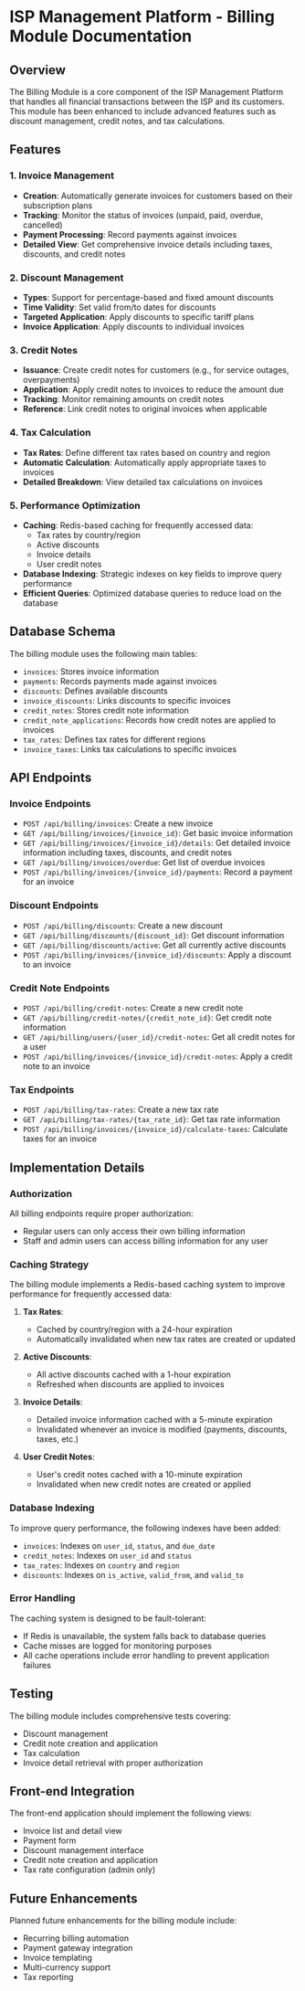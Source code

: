 # ISP Management Platform - Billing Module Documentation

## Overview

The Billing Module is a core component of the ISP Management Platform that handles all financial transactions between the ISP and its customers. This module has been enhanced to include advanced features such as discount management, credit notes, and tax calculations.

## Features

### 1. Invoice Management

- **Creation**: Automatically generate invoices for customers based on their subscription plans
- **Tracking**: Monitor the status of invoices (unpaid, paid, overdue, cancelled)
- **Payment Processing**: Record payments against invoices
- **Detailed View**: Get comprehensive invoice details including taxes, discounts, and credit notes

### 2. Discount Management

- **Types**: Support for percentage-based and fixed amount discounts
- **Time Validity**: Set valid from/to dates for discounts
- **Targeted Application**: Apply discounts to specific tariff plans
- **Invoice Application**: Apply discounts to individual invoices

### 3. Credit Notes

- **Issuance**: Create credit notes for customers (e.g., for service outages, overpayments)
- **Application**: Apply credit notes to invoices to reduce the amount due
- **Tracking**: Monitor remaining amounts on credit notes
- **Reference**: Link credit notes to original invoices when applicable

### 4. Tax Calculation

- **Tax Rates**: Define different tax rates based on country and region
- **Automatic Calculation**: Automatically apply appropriate taxes to invoices
- **Detailed Breakdown**: View detailed tax calculations on invoices

### 5. Performance Optimization

- **Caching**: Redis-based caching for frequently accessed data:
  - Tax rates by country/region
  - Active discounts
  - Invoice details
  - User credit notes
- **Database Indexing**: Strategic indexes on key fields to improve query performance
- **Efficient Queries**: Optimized database queries to reduce load on the database

## Database Schema

The billing module uses the following main tables:

- `invoices`: Stores invoice information
- `payments`: Records payments made against invoices
- `discounts`: Defines available discounts
- `invoice_discounts`: Links discounts to specific invoices
- `credit_notes`: Stores credit note information
- `credit_note_applications`: Records how credit notes are applied to invoices
- `tax_rates`: Defines tax rates for different regions
- `invoice_taxes`: Links tax calculations to specific invoices

## API Endpoints

### Invoice Endpoints

- `POST /api/billing/invoices`: Create a new invoice
- `GET /api/billing/invoices/{invoice_id}`: Get basic invoice information
- `GET /api/billing/invoices/{invoice_id}/details`: Get detailed invoice information including taxes, discounts, and credit notes
- `GET /api/billing/invoices/overdue`: Get list of overdue invoices
- `POST /api/billing/invoices/{invoice_id}/payments`: Record a payment for an invoice

### Discount Endpoints

- `POST /api/billing/discounts`: Create a new discount
- `GET /api/billing/discounts/{discount_id}`: Get discount information
- `GET /api/billing/discounts/active`: Get all currently active discounts
- `POST /api/billing/invoices/{invoice_id}/discounts`: Apply a discount to an invoice

### Credit Note Endpoints

- `POST /api/billing/credit-notes`: Create a new credit note
- `GET /api/billing/credit-notes/{credit_note_id}`: Get credit note information
- `GET /api/billing/users/{user_id}/credit-notes`: Get all credit notes for a user
- `POST /api/billing/invoices/{invoice_id}/credit-notes`: Apply a credit note to an invoice

### Tax Endpoints

- `POST /api/billing/tax-rates`: Create a new tax rate
- `GET /api/billing/tax-rates/{tax_rate_id}`: Get tax rate information
- `POST /api/billing/invoices/{invoice_id}/calculate-taxes`: Calculate taxes for an invoice

## Implementation Details

### Authorization

All billing endpoints require proper authorization:
- Regular users can only access their own billing information
- Staff and admin users can access billing information for any user

### Caching Strategy

The billing module implements a Redis-based caching system to improve performance for frequently accessed data:

1. **Tax Rates**: 
   - Cached by country/region with a 24-hour expiration
   - Automatically invalidated when new tax rates are created or updated

2. **Active Discounts**:
   - All active discounts cached with a 1-hour expiration
   - Refreshed when discounts are applied to invoices

3. **Invoice Details**:
   - Detailed invoice information cached with a 5-minute expiration
   - Invalidated whenever an invoice is modified (payments, discounts, taxes, etc.)

4. **User Credit Notes**:
   - User's credit notes cached with a 10-minute expiration
   - Invalidated when new credit notes are created or applied

### Database Indexing

To improve query performance, the following indexes have been added:

- `invoices`: Indexes on `user_id`, `status`, and `due_date`
- `credit_notes`: Indexes on `user_id` and `status`
- `tax_rates`: Indexes on `country` and `region`
- `discounts`: Indexes on `is_active`, `valid_from`, and `valid_to`

### Error Handling

The caching system is designed to be fault-tolerant:

- If Redis is unavailable, the system falls back to database queries
- Cache misses are logged for monitoring purposes
- All cache operations include error handling to prevent application failures

## Testing

The billing module includes comprehensive tests covering:
- Discount management
- Credit note creation and application
- Tax calculation
- Invoice detail retrieval with proper authorization

## Front-end Integration

The front-end application should implement the following views:
- Invoice list and detail view
- Payment form
- Discount management interface
- Credit note creation and application
- Tax rate configuration (admin only)

## Future Enhancements

Planned future enhancements for the billing module include:
- Recurring billing automation
- Payment gateway integration
- Invoice templating
- Multi-currency support
- Tax reporting
